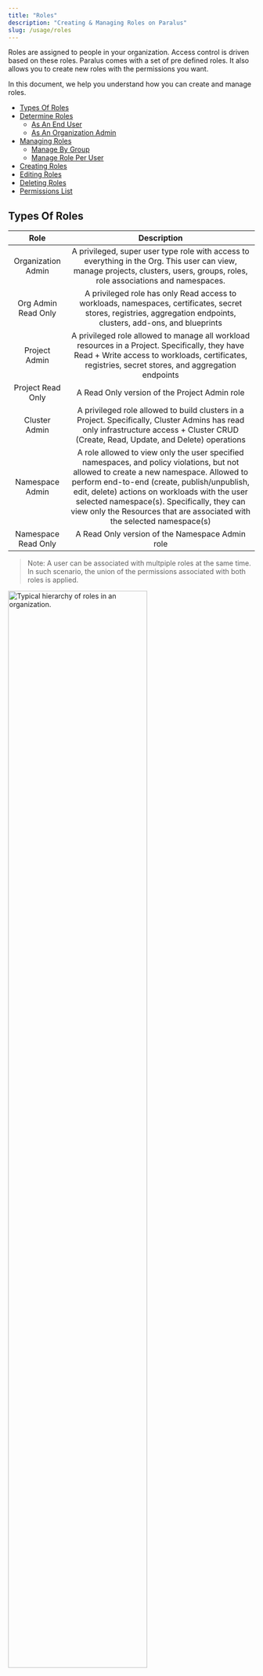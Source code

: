 ```yaml
---
title: "Roles"
description: "Creating & Managing Roles on Paralus"
slug: /usage/roles
---
```


Roles are assigned to people in your organization. Access control is driven based on these roles. Paralus comes with a set of pre defined roles. It also allows you to create new roles with the permissions you want.

In this document, we help you understand how you can create and manage roles.

- [Types Of Roles](#types-of-roles)
- [Determine Roles](#determine-roles)
  - [As An End User](#as-an-end-user)
  - [As An Organization Admin](#as-an-organization-admin)
- [Managing Roles](#managing-roles)
  - [Manage By Group](#manage-by-group)
  - [Manage Role Per User](#manage-role-per-user)
- [Creating Roles](#creating-roles)
- [Editing Roles](#editing-roles)
- [Deleting Roles](#deleting-roles)
- [Permissions List](#permissions-list)

## Types Of Roles

| Role | Description |
|:---:|:---:|
| Organization Admin | A  privileged, super user type role with access to everything in the Org.  This user can view, manage projects, clusters, users, groups, roles, role associations and namespaces.|
| Org Admin Read Only | A privileged role has only Read  access to workloads, namespaces, certificates, secret stores,  registries, aggregation endpoints, clusters, add-ons, and blueprints |
| Project Admin | A  privileged role allowed to manage all workload resources in a Project.  Specifically, they have Read + Write access to workloads, certificates,  registries, secret stores, and aggregation endpoints |
| Project Read Only | A Read Only version of the Project Admin role |
| Cluster Admin | A  privileged role allowed to build clusters in a Project. Specifically,  Cluster Admins has read only infrastructure access + Cluster CRUD  (Create, Read, Update, and Delete) operations |
| Namespace Admin | A role allowed to view only the user specified namespaces, and policy violations, but not allowed to create a new namespace. Allowed to perform end-to-end (create, publish/unpublish, edit, delete) actions on workloads with the user selected namespace(s). Specifically, they can view only the Resources that are associated with the selected namespace(s) |
| Namespace Read Only | A Read Only version of the Namespace Admin role |

> Note: A user can be associated with multpiple roles at the same time. In such scenario, the union of the permissions associated with both roles is applied.

<img src="/img/docs/role-hierarchy.png" alt="Typical hierarchy of roles in an organization." height="75%" width="75%"/>

## Determine Roles

### As An End User

Authorized users in an organization can determine their exact role and profile in the web conosle by following the below mentioned steps:

- Login to the console
- Click on your name/email address on the top right
- Select Profile from the drop-down menu

    <img src="/img/docs/role-user.png" alt="Checking your permission as an end user" height="75%" width="75%"/>
      
### As An Organization Admin

Organization admins can determine a users's role be following the below mentioned steps:

- Login to the console
- Navigate to System -> Users
- Search for the specific user
- View current role assignment

## Managing Roles

Assignment and management of roles for users in the organization can be done only by Organization admins. All the changes to roles are logged and can be found in the [Audit Logs](audit-logs).

Roles can be assigned to users in one of the two following ways:

- By Group *(Associate role to a specific group, add/remove users to the group)*
- Per User *(Associate role to a specific user)*

### Manage By Group

This is the preferred way to manage roles when you have a large number of users that need similar roles. For example, if you have a team of developers, you can create a group called Developers, define the permissions and add users to the group. Even when you have a new developer joining the team, you would just need to add that user to this group.

Read more about [groups](groups).

### Manage Role Per User

There might be situations where you want to assign a role to a specific user. In such cases you can you can follow the below mentioned steps:

- Login to the console as an Organzation Admin
- Navigate to System -> Users

    <img src="/img/docs/roles-users-list-admin.png" alt="Listing all users" height="75%" width="75%"/>

- Select the desired user
- Navigate to the Projects Tab
- Click Assign User To Project button
- Select a project from the drop down
- Assign Role(s), click Save & Exit

    <img src="/img/docs/roles-new-user-project-final.png" alt="Assigning Roles to a User" height="75%" width="75%"/>

## Creating Roles

As an organization admin, you can also create a role by choosing the permissions you need. Follow the steps to create a custom role:

- Login to the console as an Organization Admin
- Navigate to System -> Roles

    <img src="/img/docs/roles-new-role-home.png" alt="Listing all the roles" height="75%" width="75%"/>

- Click on New Role
- Give a new for the new role & click Create

    <img src="/img/docs/roles-new-add-developer.png" alt="Adding a New Role" height="75%" width="75%"/>

- On the next screen, choose the [permissions](#permissions-list) that you want to assign to the role. Select the permissions from the left pane and add them to the right pane.

    <img src="/img/docs/roles-add-permissions.png" alt="Choosing permissions for the new role" height="75%" width="75%"/>

- Click Save to create the new role

## Editing Roles

To edit an already created role, login as an organization admin and follow the below steps:

- Login to the console as an Organization Admin
- Navigate to System -> Roles
- Click Edit on the role you wish to edit
- Add/Remove the permissions
- Save and exit

## Deleting Roles

To delete an already created role, login as an organization admin and follow the below steps:

- Login to the console as an Organization Admin
- Navigate to System -> Roles
- Click Delete on the role you wish to delete

---

## Permissions List

Below is the list of permissions that you can choose to assign and create a role.

| Permission | Description |
|---|---|
| cluster.read | Read cluster information & download cluster bootstrap |
| cluster.write | Create, Manage and Delete clusters |
| console.all | View console and Manage user access |
| group.read | View group information and associations |
| group.write | Manage group and its associations |
| hub.openapi.explorer.read | View openapi-explorer |
| location.read | View locations |
| location.write | Create, Manage & Delete locations |
| oidc.read | View OIDC configuration. |
| oidc.write | Create, Manage and Delete OIDC configuration |
| ops_star.all | Provides complete access - the super admin |
| organization.read | View organization information |
| organization.write | Manage organization information |
| partner.read | View partner information |
| project.admin.write | Update project associtation with user-role and group-roles |
| project.read | View project information |
| project.write | Create, manage and delete project information |
| role.read | View roles |
| role.write | Create, Manage and Delete roles |
| rolepermission.read | View role permissions |
| ssouser.read | View SSO users information |
| ssouser.write | Create, Manage and Delete SSO users information |
| template.read | View templates |
| user.read | View users information |
| user.write | Create, Manage and Delete users |
| audit.read | Read system audit logs |
| kubeconfig.read | View all kubeconfig information |
| kubeconfig.write | Create, Manage and revoke kubeconfig settings at user, organization level |
| kubectl.clustersettings.read | View kubectl settings at cluster level |
| kubectl.clustersettings.write | Update kubectl settings at cluster level |
| kubectl.fullaccess |  |
| kubectl.namespace.read |  |
| kubectl.namespace.write |  |
| org.auditLog.read | View system audit logs |
| org.relayAudit.read | View kubectl audit logs |
| project.auditLog.read | View project system audit information |
| project.audit.read | View project kubectl audit information |
| project.relayAudit.read | View project kubectl audit log information |
| v2debug.read | read web kubectl |
